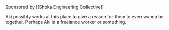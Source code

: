 Sponsored by [[Shoka Engineering Collective]]

Aki possibly works at this place to give a reason for them to even wanna be together. Perhaps Aki is a freelance worker or something.